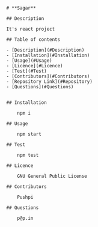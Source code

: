 
    # **Sagar**

    ## Description 
    
    It's react project
    
    ## Table of contents
    
    - [Description](#Description)
    - [Installation](#Installation)
    - [Usage](#Usage)
    - [Licence](#Licence)
    - [Test](#Test)
    - [Contributors](#Contributors)    
    - [Repository Link](#Repository)
    - [Questions](#Questions) 
    
    
    ## Installation

        npm i  

    ## Usage
    
        npm start

    ## Test
    
        npm test
    
    ## Licence
    
        GNU General Public License
    
    ## Contributors
    
        Pushpi
    
    ## Questions

        p@p.in
  
  